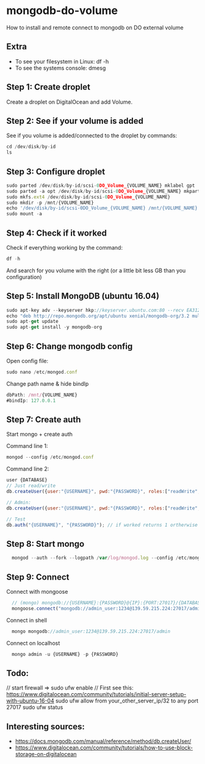 # mongodb-do-volume
How to install and remote connect to mongodb on DO external volume

## Extra
- To see your filesystem in Linux: df -h
- To see the systems console: dmesg

## Step 1: Create droplet
Create a droplet on DigitalOcean and add Volume.

## Step 2: See if your volume is added
See if you volume is added/connected to the droplet by commands:
```js
cd /dev/disk/by-id
ls
```

## Step 3: Configure droplet
```js
sudo parted /dev/disk/by-id/scsi-0DO_Volume_{VOLUME_NAME} mklabel gpt
sudo parted -a opt /dev/disk/by-id/scsi-0DO_Volume_{VOLUME_NAME} mkpart primary ext4 0% 100%
sudo mkfs.ext4 /dev/disk/by-id/scsi-0DO_Volume_{VOLUME_NAME}
sudo mkdir -p /mnt/{VOLUME_NAME}
echo '/dev/disk/by-id/scsi-0DO_Volume_{VOLUME_NAME} /mnt/{VOLUME_NAME} ext4 defaults,nofail,discard 0 2' | sudo tee -a /etc/fstab
sudo mount -a
```

## Step 4: Check if it worked
Check if everything working by the command:
```js
df -h
```

And search for you volume with the right (or a little bit less GB than you configuration)

## Step 5: Install MongoDB (ubuntu 16.04)
```js
sudo apt-key adv --keyserver hkp://keyserver.ubuntu.com:80 --recv EA312927
echo "deb http://repo.mongodb.org/apt/ubuntu xenial/mongodb-org/3.2 multiverse" | sudo tee /etc/apt/sources.list.d/mongodb-org-3.2.list
sudo apt-get update
sudo apt-get install -y mongodb-org
```

## Step 6: Change mongodb config
Open config file:
```js
sudo nano /etc/mongod.conf
```

Change path name & hide bindIp
```js
dbPath: /mnt/{VOLUME_NAME}
#bindIp: 127.0.0.1
```

## Step 7: Create auth
Start mongo + create auth

Command line 1:
```js
mongod --config /etc/mongod.conf
```

Command line 2:
```js
user {DATABASE}
// Just read/write
db.createUser({user:"{USERNAME}", pwd:"{PASSWORD}", roles:["readWrite","dbAdmin"]})

// Admin:
db.createUser({user:"{USERNAME}", pwd:"{PASSWORD}", roles:["readWrite","clusterAdmin","readAnyDatabase"]})

// Test
db.auth("{USERNAME}", "{PASSWORD}"); // if worked returns 1 ortherwise error
```

## Step 8: Start mongo
```js
  mongod --auth --fork --logpath /var/log/mongod.log --config /etc/mongod.conf  
```

## Step 9: Connect
Connect with mongoose
```js
  // (mongo) mongodb://{USERNAME}:{PASSWORD}@{IP}:{PORT:27017}/{DATABASE}
  mongoose.connect("mongodb://admin_user:1234@139.59.215.224:27017/admin");
```

Connect in shell
```js
  mongo mongodb://admin_user:1234@139.59.215.224:27017/admin
```

Connect on localhost
```js
  mongo admin -u {USERNAME} -p {PASSWORD}
```

## Todo:
// start firewall => sudo ufw enable
// First see this: https://www.digitalocean.com/community/tutorials/initial-server-setup-with-ubuntu-16-04
sudo ufw allow from your_other_server_ip/32 to any port 27017
sudo ufw status

## Interesting sources:
- https://docs.mongodb.com/manual/reference/method/db.createUser/
- https://www.digitalocean.com/community/tutorials/how-to-use-block-storage-on-digitalocean
